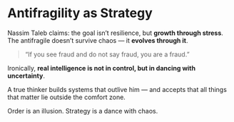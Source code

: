 # Antifragility as Strategy

Nassim Taleb claims: the goal isn’t resilience, but **growth through stress**. The antifragile doesn’t survive chaos — it **evolves through it**.

> “If you see fraud and do not say fraud, you are a fraud.”

Ironically, **real intelligence is not in control, but in dancing with uncertainty**.

A true thinker builds systems that outlive him — and accepts that all things that matter lie outside the comfort zone.

Order is an illusion. Strategy is a dance with chaos.
